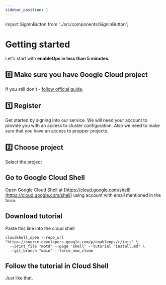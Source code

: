 ```yaml
---
sidebar_position: 1
---
```

import SignInButton from '../src/components/SignInButton';


# Getting started

Let's start with **enableOps in less than 5 minutes**.

## 0️⃣ Make sure you have Google Cloud project

If you still don't - [follow official guide](https://cloud.google.com/resource-manager/docs/creating-managing-projects).

## 1️⃣ Register

Get started by signing into our service. We will need your account to provide you with an access to cluster configuration. Also we need to make sure that you have an access to propper projects. 

<SignInButton />

## 2️⃣ Choose project

Select the project

<SignInButton />

## Go to Google Cloud Shell

Open Google Cloud Shell at [https://cloud.google.com/shell](https://cloud.google.com/shell) using account with email mentioned in the form. 

## Download tutorial

Paste this line into the cloud shell

```shell
cloudshell_open --repo_url "https://source.developers.google.com/p/enableops/r/init" \
  --print_file "motd" --page "shell" --tutorial "install.md" \
  --git_branch "main" --force_new_clone
```

## Follow the tutorial in Cloud Shell

Just like that.


